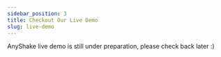 ```yaml
---
sidebar_position: 3
title: Checkout Our Live Demo
slug: live-demo
---
```


AnyShake live demo is still under preparation, please check back later :)
